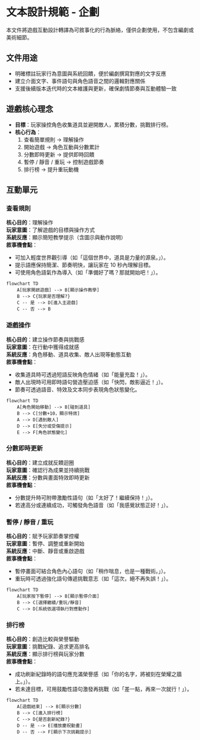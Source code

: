 # 文本設計規範 - 企劃

本文件將遊戲互動設計轉譯為可敘事化的行為脈絡，僅供企劃使用，不包含編劇或美術細節。

## 文件用途

- 明確標註玩家行為意圖與系統回饋，便於編劇撰寫對應的文字反應
- 建立介面文字、事件語句與角色語音之間的邏輯對應關係
- 支援後續版本迭代時的文本維護與更新，確保劇情節奏與互動體驗一致

## 遊戲核心理念

- **目標**：玩家操控角色收集道具並避開敵人，累積分數，挑戰排行榜。
- **核心行為**：
  1. 查看簡單規則 → 理解操作
  2. 開始遊戲 → 角色互動與分數累計
  3. 分數即時更新 → 提供即時回饋
  4. 暫停 / 靜音 / 重玩 → 控制遊戲節奏
  5. 排行榜 → 提升重玩動機

## 互動單元

### 查看規則

**核心目的**：理解操作  
**玩家意圖**：了解遊戲的目標與操作方式  
**系統反應**：顯示簡短教學提示（含圖示與動作說明）  
**敘事機會點**：

- 可加入輕度世界觀引導（如「這個世界中，道具是力量的源泉。」）。
- 提示語應保持簡潔、節奏明快，讓玩家在 10 秒內理解目標。
- 可使用角色語氣作為導入（如「準備好了嗎？那就開始吧！」）。

```mermaid
flowchart TD
    A[玩家開啟遊戲] --> B[顯示操作教學]
    B --> C{玩家是否理解?}
    C -- 是 --> D[進入主遊戲]
    C -- 否 --> B
```

### 遊戲操作

**核心目的**：建立操作節奏與挑戰感  
**玩家意圖**：在行動中獲得成就感  
**系統反應**：角色移動、道具收集、敵人出現等動態互動  
**敘事機會點**：

- 收集道具時可透過短語反映角色情緒（如「能量充盈！」）。
- 敵人出現時可用即時語句營造壓迫感（如「快閃，敵影逼近！」）。
- 節奏可透過語音、特效及文本同步表現角色狀態變化。

```mermaid
flowchart TD
    A[角色開始移動] --> B[碰到道具]
    B --> C[分數+10，顯示特效]
    A --> D[遇到敵人]
    D --> E[失分或受傷提示]
    E --> F[角色狀態變化]
```

### 分數即時更新

**核心目的**：建立成就反饋迴圈  
**玩家意圖**：確認行為成果並持續挑戰  
**系統反應**：分數與畫面特效即時更新  
**敘事機會點**：

- 分數提升時可附帶激勵性語句（如「太好了！繼續保持！」）。
- 若達高分或連續成功，可觸發角色語音（如「我感覺狀態正好！」）。

### 暫停 / 靜音 / 重玩

**核心目的**：賦予玩家節奏掌控權  
**玩家意圖**：暫停、調整或重新開始  
**系統反應**：中斷、靜音或重啟遊戲  
**敘事機會點**：

- 暫停畫面可結合角色內心語句（如「稍作喘息，也是一種戰術。」）。
- 重玩時可透過強化語句傳遞挑戰意志（如「這次，絕不再失誤！」）。

```mermaid
flowchart TD
    A[玩家按下暫停] --> B[顯示暫停介面]
    B --> C[選擇繼續/重玩/靜音]
    C --> D[系統依選項執行對應動作]
```

### 排行榜

**核心目的**：創造比較與榮譽驅動  
**玩家意圖**：挑戰紀錄、追求更高排名  
**系統反應**：顯示排行榜與玩家分數  
**敘事機會點**：

- 成功刷新紀錄時的語句應充滿榮譽感（如「你的名字，將被刻在榮耀之牆上。」）。
- 若未達目標，可用鼓勵性語句激發再挑戰（如「差一點，再來一次就行！」）。

```mermaid
flowchart TD
    A[遊戲結束] --> B[顯示分數]
    B --> C[進入排行榜]
    C --> D{是否創新紀錄?}
    D -- 是 --> E[播放慶祝動畫]
    D -- 否 --> F[顯示下次挑戰提示]
```

